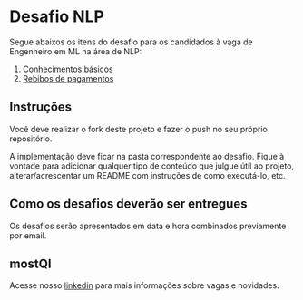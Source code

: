 # Desafio NLP

Segue abaixos os itens do desafio para os candidados à vaga de Engenheiro em ML na área de NLP:

1. [Conhecimentos básicos](./basic-knowledge/README.md)
2. [Rebibos de pagamentos](./receipts/README.md)

## Instruções

Você deve realizar o fork deste projeto e fazer o push no seu próprio repositório.

A implementação deve ficar na pasta correspondente ao desafio. Fique à vontade para adicionar qualquer tipo de conteúdo que julgue útil ao projeto, alterar/acrescentar um README com instruções de como executá-lo, etc.

## Como os desafios deverão ser entregues

Os desafios serão apresentados em data e hora combinados previamente por email.

## mostQI

Acesse nosso [linkedin](https://www.linkedin.com/company/mobile-solution-technology/posts/?feedView=all) para mais informações sobre vagas e novidades.
